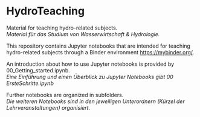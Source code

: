 # HydroTeaching
Material for teaching hydro-related subjects.  
*Material für das Studium von Wasserwirtschaft & Hydrologie.*

This repository contains Jupyter notebooks that are intended for teaching hydro-related subjects through a Binder environment <a href="https://mybinder.org/v2/gh/ThoReimann/HydroTeaching/master" target="_blank">https://mybinder.org/</a>.

An introduction about how to use Jupyter notebooks is provided by 00_Getting_started.ipynb.  
*Eine Einführung und einen Überblick zu Jupyter Notebooks gibt 00 ErsteSchritte.ipynb*

Further notebooks are organized in subfolders.  
*Die weiteren Notebooks sind in den jeweiligen Unterordnern (Kürzel der Lehrveranstaltungen) organisiert.*
